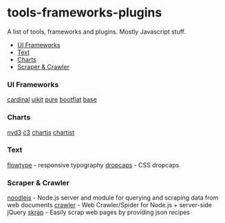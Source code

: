 tools-frameworks-plugins
========================

A list of tools, frameworks and plugins. Mostly Javascript stuff.

- [UI Frameworks](#ui-frameworks)
- [Text](#text)
- [Charts](#charts)
- [Scraper & Crawler](#scraper-&-crawler)

### UI Frameworks
[cardinal](http://cardinalcss.com/) 
[uikit](http://getuikit.com/index.html)
[pure](http://purecss.io/extend/)
[bootflat](http://bootflat.github.io/index.html)
[base](http://matthewhartman.github.io/base/) 


### Charts
[nvd3](http://nvd3.org/) 
[c3](http://c3js.org/)
[chartjs](http://www.chartjs.org/)
[chartist](http://gionkunz.github.io/chartist-js/)


### Text
[flowtype](http://simplefocus.com/flowtype/) - responsive typography
[dropcaps](https://github.com/adobe-webplatform/dropcap.js) - CSS dropcaps


### Scraper & Crawler
[noodlejs](http://noodlejs.com/) - Node.js server and module for querying and scraping data from web documents
[crawler](https://github.com/sylvinus/node-crawler) - Web Crawler/Spider for Node.js + server-side jQuery
[skrap](https://github.com/nickdima/skrap) - Easily scrap web pages by providing json recipes

